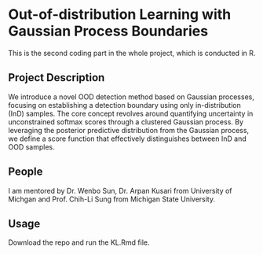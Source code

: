 # Out-of-distribution Learning with Gaussian Process Boundaries

This is the second coding part in the whole project, which is conducted in R.

## Project Description

We introduce a novel OOD detection method based on Gaussian processes, focusing on establishing a detection boundary using only in-distribution (InD) samples. The core concept revolves around quantifying uncertainty in unconstrained softmax scores through a clustered Gaussian process. By leveraging the posterior predictive distribution from the Gaussian process, we define a score function that effectively distinguishes between InD and OOD samples.

## People

I am mentored by Dr. Wenbo Sun, Dr. Arpan Kusari from University of Michgan and Prof. Chih-Li Sung from Michigan State University. 

## Usage

Download the repo and run the KL.Rmd file.

